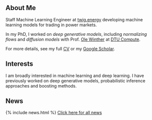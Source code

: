 ## About Me

Staff Machine Learning Engineer at [twig.energy](https://www.twig.energy/) developing machine learning models for trading in power markets.

In my PhD, I worked on *deep generative models*, including *normalizing flows* and *diffusion models* with Prof. [Ole Winther](http://cogsys.imm.dtu.dk/staff/winther/) at [DTU Compute](http://www.compute.dtu.dk/english).

For more details, see my full [CV](/files/cv.pdf) or my [Google Scholar](https://scholar.google.com/citations?user=-sbw1JIAAAAJ&hl=en).

## Interests

I am broadly interested in machine learning and deep learning. I have previously worked on deep generative models, probabilistic inference approaches and boosting methods. 

## News

{% include news.html %}
[Click here for all news](/news/)
